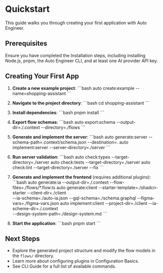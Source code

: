 # Quickstart

This guide walks you through creating your first application with Auto Engineer.

## Prerequisites

Ensure you have completed the Installation steps, including installing Node.js, pnpm, the Auto Engineer CLI, and at least one AI provider API key.

## Creating Your First App

1. **Create a new example project**: \`\`\`bash auto create:example --name=shopping-assistant \`\`\`

2. **Navigate to the project directory**: \`\`\`bash cd shopping-assistant \`\`\`

3. **Install dependencies**: \`\`\`bash pnpm install \`\`\`

4. **Export flow schemas**: \`\`\`bash auto export:schema --output-dir=./.context --directory=./flows \`\`\`

5. **Generate and implement the server**: \`\`\`bash auto generate:server --schema-path=.context/schema.json --destination=. auto implement:server --server-directory=./server \`\`\`

6. **Run server validation**: \`\`\`bash auto check:types --target-directory=./server auto check:tests --target-directory=./server auto check:lint --target-directory=./server --fix \`\`\`

7. **Generate and implement the frontend** (requires additional plugins): \`\`\`bash auto generate:ia --output-dir=./.context --flow-files=./flows/\*.flow.ts auto generate:client --starter-template=./shadcn-starter --client-dir=./client \
   --ia-schema=./auto-ia.json --gql-schema=./schema.graphql --figma-vars=./figma-vars.json auto implement:client --project-dir=./client --ia-scheme-dir=./.context \
   --design-system-path=./design-system.md \`\`\`

8. **Start the application**: \`\`\`bash pnpm start \`\`\`

## Next Steps

- Explore the generated project structure and modify the flow models in the `flows/` directory.
- Learn more about configuring plugins in Configuration Basics.
- See CLI Guide for a full list of available commands.
